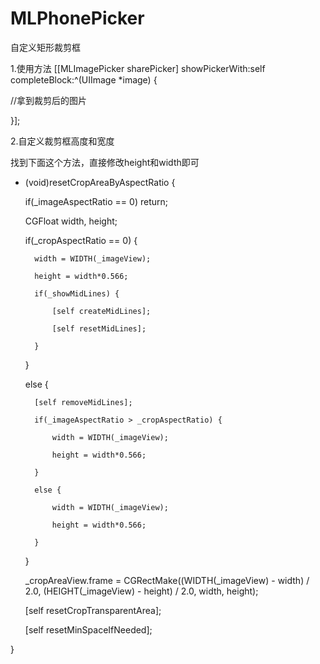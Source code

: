 # MLPhonePicker
自定义矩形裁剪框

1.使用方法
 [[MLImagePicker sharePicker] showPickerWith:self completeBlock:^(UIImage *image) {

//拿到裁剪后的图片

}];

2.自定义裁剪框高度和宽度

找到下面这个方法，直接修改height和width即可
- (void)resetCropAreaByAspectRatio {

    if(_imageAspectRatio == 0) return;

    CGFloat width, height;

    if(_cropAspectRatio == 0) {

        width = WIDTH(_imageView);

        height = width*0.566;

        if(_showMidLines) {

            [self createMidLines];

            [self resetMidLines];

        }

    }

    else {

        [self removeMidLines];

        if(_imageAspectRatio > _cropAspectRatio) {

            width = WIDTH(_imageView);

            height = width*0.566;

        }

        else {

            width = WIDTH(_imageView);

            height = width*0.566;

        }

    }

    _cropAreaView.frame = CGRectMake((WIDTH(_imageView) - width) / 2.0, (HEIGHT(_imageView) - height) / 2.0, width, height);

    [self resetCropTransparentArea];

    [self resetMinSpaceIfNeeded];

}
